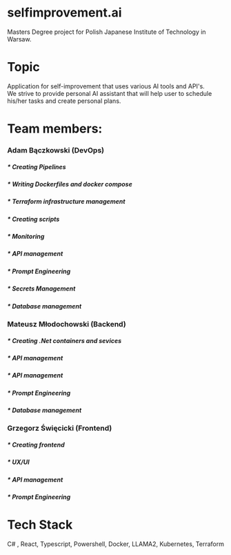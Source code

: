 # selfimprovement.ai
Masters Degree project for Polish Japanese Institute of Technology in Warsaw.  

# Topic
Application for self-improvement that uses various AI tools and API's.  
We strive to provide personal AI assistant that will help user to schedule his/her tasks and create personal plans.  

# Team members:
### Adam Bączkowski (DevOps)  
##### * Creating Pipelines
##### * Writing Dockerfiles and docker compose
##### * Terraform infrastructure management
##### * Creating scripts
##### * Monitoring
##### * API management
##### * Prompt Engineering
##### * Secrets Management
##### * Database management
### Mateusz Młodochowski (Backend)
##### * Creating .Net containers and sevices
##### * API management
##### * API management
##### * Prompt Engineering
##### * Database management
### Grzegorz Święcicki (Frontend)
##### * Creating frontend
##### * UX/UI
##### * API management
##### * Prompt Engineering
# Tech Stack
C# , React, Typescript, Powershell, Docker, LLAMA2, Kubernetes, Terraform
